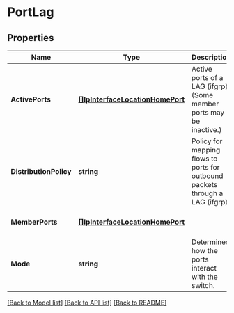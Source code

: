 # PortLag

## Properties
Name | Type | Description | Notes
------------ | ------------- | ------------- | -------------
**ActivePorts** | [**[]IpInterfaceLocationHomePort**](ip_interface_location_home_port.md) | Active ports of a LAG (ifgrp). (Some member ports may be inactive.) | [optional] [default to null]
**DistributionPolicy** | **string** | Policy for mapping flows to ports for outbound packets through a LAG (ifgrp). | [optional] [default to null]
**MemberPorts** | [**[]IpInterfaceLocationHomePort**](ip_interface_location_home_port.md) |  | [optional] [default to null]
**Mode** | **string** | Determines how the ports interact with the switch. | [optional] [default to null]

[[Back to Model list]](../README.md#documentation-for-models) [[Back to API list]](../README.md#documentation-for-api-endpoints) [[Back to README]](../README.md)


